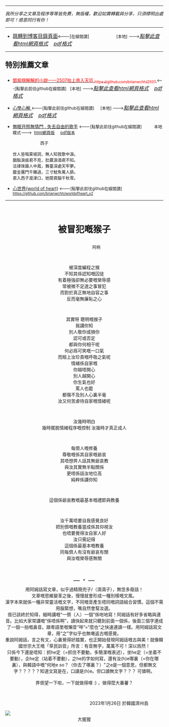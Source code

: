 ***
*我所分享之文章及程序等等皆免費，無版權，歡迎如實轉載與分享，只須標明出處即可！感恩同行有你！* 
****
- [<font size=3>跳轉到博客目錄頁面</font>](../../tableOfContent.md)<---[<font size=2>在線閱讀</font>]&nbsp;&nbsp; &nbsp; &nbsp; &nbsp; &nbsp; &nbsp; &nbsp; &nbsp; &nbsp;&nbsp; &nbsp;  <font size=2> [本地] ---></font><font size=3>[*_點擊此查看html網頁格式_*](../../tableOfContent.html)&nbsp; &nbsp; [*_pdf格式_*](../../tableOfContent.md.pdf)</font>
****

### <p style="font-size: 23px; font-weight:900;">特別推薦文章</p>

- [<font color=red> 鄧紫棋解解的小說——2507抬上帝入天坑 <sub>https://github.com/brianwchh/2507 </sub></font>](https://github.com/brianwchh/worldofheart_v2/blob/main/md_and_html/%E9%84%A7%E7%B4%AB%E6%A3%8B%E8%A7%A3%E8%A7%A3%E7%9A%84%E5%B0%8F%E8%AA%AA%E2%80%94%E2%80%942507%E6%8A%AC%E4%B8%8A%E5%B8%9D%E5%85%A5%E5%A4%A9%E5%9D%91.md)<font size=2><---[點擊此前往github在線閱讀]</font>&nbsp;&nbsp; <font size=2> [本地] ---></font><font size=3>[*_點擊此查看html網頁格式_*](../../md_and_html/鄧紫棋解解的小說——2507抬上帝入天坑.html)&nbsp; &nbsp; [*_pdf格式_*](../../md_and_html/鄧紫棋解解的小說——2507抬上帝入天坑.md.pdf)</font> 

- [<font  > 心學心解 </font>](https://github.com/brianwchh/worldofheart_v2/blob/main/md_and_html/%E5%BF%83%E5%AD%B8%E6%96%B0%E8%A7%A3.md)<font size=2><---[點擊此前往github在線閱讀]</font>&nbsp;&nbsp; &nbsp;   <font size=2> [本地] ---></font><font size=3>[*_點擊此查看html網頁格式_*](../../心學新解.html)&nbsp; &nbsp; [*_pdf格式_*](../../心學新解.md.pdf)</font> 

- [<font  >無眠月照無情門 . 失去自由的歌手</font>](https://github.com/brianwchh/worldofheart_v2/blob/main/md_and_html/%E7%84%A1%E7%9C%A0%E6%9C%88%E7%85%A7%E7%84%A1%E6%83%85%E9%96%80.md)<font size=2> <---[點擊此前往github在線閱讀]</font> &nbsp;&nbsp;&nbsp;&nbsp;&nbsp;&nbsp;&nbsp;&nbsp; <font size=2>本地模式---> &nbsp;[html網頁版](../../md_and_html/無眠月照無情門.html) &nbsp;&nbsp;&nbsp; [pdf版本](../../md_and_html/無眠月照無情門.md.pdf) </font>

    <p><font size=2>&nbsp; &nbsp; &nbsp; &nbsp; &nbsp; &nbsp; &nbsp; &nbsp; &nbsp; &nbsp; &nbsp; &nbsp; 西子</br></br>世人皆唱東坡詞，無人知我歌中淚。</br>胭脂淚痕君不見，肚藏淚酒君不知。</br>法律珠鍊人中鳳，舞臺深處天牢夢。</br>鍍金屠門千豬過，三寸魷魚萬人舔。</br>君入西子渡津口，她閱君腦千秋雪。</font></p>
    
- [<font  >心世界(world of heart)</font>](https://github.com/brianwchh/worldofheart_v2)<font size=2> <---[點擊此前往github在線閱讀]</font> <sub> https://github.com/brianwchh/worldofheart_v2 </sub>

   

****

</br>

# <p align="center" > **被冒犯嘅猴子** </p> 

<p align="center" style="font-size: small;">&nbsp;&nbsp;&nbsp;&nbsp;&nbsp;&nbsp;&nbsp;&nbsp;&nbsp;&nbsp;&nbsp;&nbsp;&nbsp;&nbsp;&nbsp;&nbsp;&nbsp;&nbsp;&nbsp;&nbsp; 阿柄</p>


<div align="center"> <!-- div_1-->

<p align="center"> 
  

</br>

被深度編程之猴   
不知其係認知嘅囚徒  
有着極強卻無必要嘅榮辱感  
常被微不足道之事冒犯   
而對於真正無地自容之事   
反而毫無廉恥之心   

</br>

其實呀 聰明嘅猴子   
我講你知   
別人敬你或損你  
認可或否定  
都與你何相干呢   
何必爲可笑嘅一口氣   
而賠上汝珍貴嘅呼吸之氣呢    
情緒係自家嘅   
你越唔開心  
別人越開心   
你生氣也好  
罵人也罷  
都傷不及別人心裏半毫   
汝又何苦虐待自家嘅情緒呢  


</br>

汝幾時明白  
幾時擺脫情緒程序嘅控制 
汝幾時才真正成人  
 

</br>

每儕人嘅修養  
尊敬嘅係其自家嘅爺哀   
其唔想畀人話其無爺哀教    
與汝其實無半點關係   
更唔係話汝地位高   
純粹係講你知  

</br>

這個係爺哀教嘅最基本嘅禮節與教養

</br>

汝千萬唔要自我感覺良好   
把別儕嘅教養當成係其仰視汝   
也唔要覺得汝自家人好   
汝只需記得   
這個係最基本嘅教養  
同每儕人有沒有爺哀有關   
與汝嘅榮辱感無關   

</br>


***___  &nbsp; 。 ___***

用阿姆話寫文章，似乎過精簡兜子/（滴滴子），無恁多廢話！</br>文章嘅思維變革之後，慢慢就會形成一種別樣嘅文風。</br> 漢字本來就係一種非常靈活嘅文字，不同嘅音產生唔同嘅詞語組合習慣。這個不需用腦緊想，嘴自然會幫汝選。</br> 𠊎已該終於知得，細時講嘅“一儕（人）一個”係咁地寫！阿姆話有好多省略與連音。比如大家常講嘅“係唔係啊”，讀快起來就只聽到前面一個係，後面三個字連成了一個一拍嘅鼻音。跟粵語里嘅懶音“咩”=“麼也“之快速連讀一樣。用阿姆話寫文章，用“之”字似乎也無噉返古嘅感覺。</br> 重說阿姆話，言之有文，心裏覺得好踏實，也正開始發現阿姆話嘅古與美！就像韓國世宗大王嘅「草民訓音」所言：有音無字，萬萬不可！深以爲然！</br> 只係今下還是唔知：抓he定（=抓住不要動，多簡潔嘅表述），坐he定（=坐着不要動），企he定（站着不要動），之he的字如何寫，還有汝(h)e哪裏（=你在哪裏），與韓語中嘅"何地e so？（你去了哪裏？）"之e是一個意思，但都無文字？？？？？知道文寫是在，口讀是(h)e。但口讀無文字？？？ 可憐啊。
</br></br> 畀𠊎望一下啦，一下就做得哩 :) ，做得麼大番薯？


</br>


</p>



<p align="right"> 2023年1月26日 於韓國濟州島 &nbsp;&nbsp;&nbsp;&nbsp;&nbsp;&nbsp;&nbsp;&nbsp;&nbsp;&nbsp;&nbsp; </p>  
</div> <!-- end of div_1-->

<div align="center" >

 

</div>




<!-- image area, flex to make it center,it may not work for github, for html and pdf rendering only -->
<div align="center" style="page-break-inside: avoid; margin-top:1px; margin-bottom:1px;"> <!-- pictureWrapper_div add this only to make the bendan github understand -->
  <div class="ImageWrapperFlex" >
   <div class="FlexSide"  ></div>
   <image class="FlexImage"   src='./images/gx1.jpeg'/>
   <div class="FlexSide" ></div>
  </div>
  <p align="center" style="margin:0px;">  大猩猩 </p> 
</div> <!-- end pictureWrapper_div -->




</br>
</br>

<style>

.ImageWrapperFlex {
    display: flex; 
    flex-direction: row; 
    margin-top: 1px; 
    margin-bottom: 1px;

    width: 100% ;
}

.FlexSide {
    flex-basis: 0px ;
    flex:1;

}



/* large device screen 設置熒幕顯示圖片大小（電腦等大型屏幕）*/
@media only screen and (min-width: 600px) {

    .FlexImage {
        flex-basis: 600px ;
        flex:0;    
        height:auto; 
        max-width: 600px;
        min-width: 600px;
     
    }

}

 /* small device screen 設置熒幕顯示圖片大小（平板手機等屏幕）*/
@media only screen and (max-width: 600px) {
    
    .FlexImage {
        flex-basis: 600px ;
        flex:1;
        height:auto; 
     
    }

}

/* style for print !important 設置打印圖片大小*/
@media print {

    .FlexImage {
        flex-basis: 500px ;
        flex:0;    
        height:auto; 
        max-width: 500px;
        min-width: 500px;
     
    }
}


</style>
